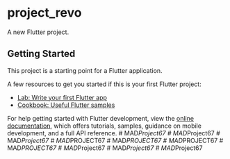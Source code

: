 # project_revo

A new Flutter project.

## Getting Started

This project is a starting point for a Flutter application.

A few resources to get you started if this is your first Flutter project:

- [Lab: Write your first Flutter app](https://docs.flutter.dev/get-started/codelab)
- [Cookbook: Useful Flutter samples](https://docs.flutter.dev/cookbook)

For help getting started with Flutter development, view the
[online documentation](https://docs.flutter.dev/), which offers tutorials,
samples, guidance on mobile development, and a full API reference.
#   M A D _ P r o j e c t 6 7  
 #   M A D _ P r o j e c t 6 7  
 #   M A D _ P r o j e c t 6 7  
 #   M A D _ P R O J E C T 6 7  
 #   M A D _ P R O J E C T 6 7  
 #   M A D _ P R O J E C T 6 7  
 #   M A D _ P R O J E C T 6 7  
 #   M A D _ P r o j e c t 6 7  
 #   M A D _ P r o j e c t 6 7  
 #   M A D _ P r o j e c t 6 7  
 